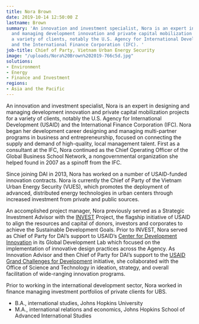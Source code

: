 ```yaml
---
title: Nora Brown
date: 2019-10-14 12:50:00 Z
lastname: Brown
summary: 'An innovation and investment specialist, Nora is an expert in designing
  and managing development innovation and private capital mobilization projects for
  a variety of clients, notably the U.S. Agency for International Development (USAID)
  and the International Finance Corporation (IFC). '
job-title: Chief of Party, Vietnam Urban Energy Security
image: "/uploads/Nora%20Brown%202019-766c5d.jpg"
solutions:
- Environment
- Energy
- Finance and Investment
regions:
- Asia and the Pacific
---
```


An innovation and investment specialist, Nora is an expert in designing and managing development innovation and private capital mobilization projects for a variety of clients, notably the U.S. Agency for International Development (USAID) and the International Finance Corporation (IFC). Nora began her development career designing and managing multi-partner programs in business and entrepreneurship, focused on connecting the supply and demand of high-quality, local management talent. First as a consultant at the IFC, Nora continued as the Chief Operating Officer of the Global Business School Network, a nongovernmental organization she helped found in 2007 as a spinoff from the IFC.
 
Since joining DAI in 2013, Nora has worked on a number of USAID-funded innovation contracts. Nora is currently the Chief of Party of the Vietnam Urban Energy Security (VUES), which promotes the deployment of advanced, distributed energy technologies in urban centers through increased investment from private and public sources.
 
An accomplished project manager, Nora previously served as a Strategic Investment Advisor with the [INVEST](https://www.dai.com/our-work/projects/worldwide-the-invest-project) Project, the flagship initiative of USAID to align the resources and capital of donors, investors and corporates to achieve the Sustainable Development Goals. Prior to INVEST, Nora served as Chief of Party for DAI’s support to USAID’s [Center for Development Innovation](https://www.dai.com/our-work/projects/worldwide-center-development-innovation-professional-management-services) in its Global Development Lab which focused on the implementation of innovative design practices across the Agency. As Innovation Advisor and then Chief of Party for DAI’s support to the [USAID Grand Challenges for Development](https://www.dai.com/our-work/projects/worldwide-grand-challenges-development-implementation-services) initiative, she collaborated with the Office of Science and Technology in ideation, strategy, and overall facilitation of wide-ranging innovation programs.
 
Prior to working in the international development sector, Nora worked in finance managing investment portfolios of private clients for UBS.
 
* B.A., international studies, Johns Hopkins University
* M.A., international relations and economics, Johns Hopkins School of Advanced International Studies